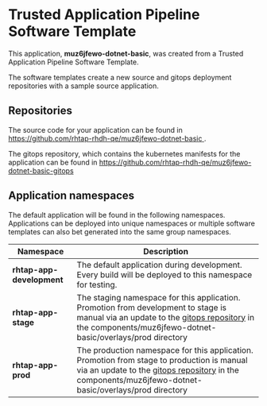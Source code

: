 # Trusted Application Pipeline Software Template

This application, **muz6jfewo-dotnet-basic**, was created from a Trusted Application Pipeline Software Template.

The software templates create a new source and gitops deployment repositories with a sample source application. 

## Repositories

The source code for your application can be found in [https://github.com/rhtap-rhdh-qe/muz6jfewo-dotnet-basic ](https://github.com/rhtap-rhdh-qe/muz6jfewo-dotnet-basic ).
 
The gitops repository, which contains the kubernetes manifests for the application can be found in 
[https://github.com/rhtap-rhdh-qe/muz6jfewo-dotnet-basic-gitops ](https://github.com/rhtap-rhdh-qe/muz6jfewo-dotnet-basic-gitops ) 

## Application namespaces 

The default application will be found in the following namespaces. Applications can be deployed into unique namespaces or multiple software templates can also bet generated into the same group namespaces.  

|  Namespace   |  Description   |  
| -------- | -------- |   
| **rhtap-app-development** | The default application during development. Every build will be deployed to this namespace for testing. | 
| **rhtap-app-stage** | The staging namespace for this application. Promotion from development to stage is manual via an update to the [gitops repository](https://github.com/rhtap-rhdh-qe/muz6jfewo-dotnet-basic-gitops ) in the components/muz6jfewo-dotnet-basic/overlays/prod directory |  
| **rhtap-app-prod** | The production namespace for this application. Promotion from stage to production is manual via an update to the [gitops repository](https://github.com/rhtap-rhdh-qe/muz6jfewo-dotnet-basic-gitops ) in the components/muz6jfewo-dotnet-basic/overlays/prod directory | 